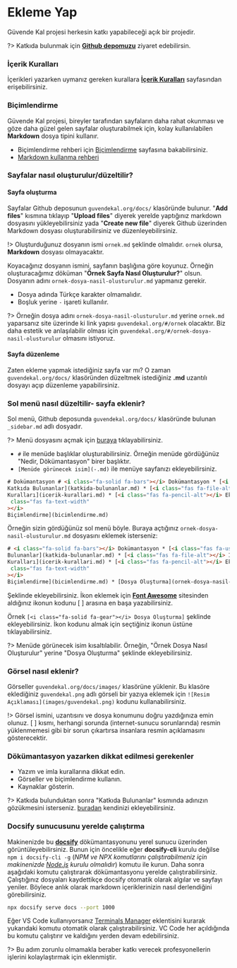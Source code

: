<!-- NOTLAR
 - Bu sayfa bilgi içerikli makaleden oluşmaktadır.
 - Bu sayfaya ekleme yapmadan önce yetkililere danışmanız önerilir. -->

# Ekleme Yap

Güvende Kal projesi herkesin katkı yapabileceği açık bir projedir.

?> Katkıda bulunmak için [**Github depomuzu**](https://github.com/GuvendeKal/guvendekal.org) ziyaret edebilirsin.

### İçerik Kuralları

İçerikleri yazarken uymanız gereken kurallara [**İçerik Kuralları**](https://guvendekal.org/#/icerik-kurallari) sayfasından erişebilirsiniz.

### Biçimlendirme

Güvende Kal projesi, bireyler tarafından sayfaların daha rahat okunması ve göze daha güzel gelen sayfalar oluşturabilmek için, kolay kullanılabilen **Markdown** dosya tipini kullanır.

- Biçimlendirme rehberi için [Biçimlendirme](bicimlendirme.md) sayfasına bakabilirsiniz.
- [Markdown kullanma rehberi](https://www.markdownguide.org/)

### Sayfalar nasıl oluşturulur/düzeltilir?

#### Sayfa oluşturma

Sayfalar Github deposunun `guvendekal.org/docs/` klasöründe bulunur. "**Add files**" kısmına tıklayıp "**Upload files**" diyerek yerelde yaptığınız markdown dosyasını yükleyebilirsiniz yada "**Create new file**" diyerek Github üzerinden Markdown dosyası oluşturabilirsiniz ve düzenleyebilirsiniz.

!> Oluşturduğunuz dosyanın ismi `ornek.md` şeklinde olmalıdır. `ornek` olursa, **Markdown** dosyası olmayacaktır.

Koyacağınız dosyanın ismini, sayfanın başlığına göre koyunuz. Örneğin oluşturacağımız döküman "**Örnek Sayfa Nasıl Oluşturulur?**" olsun. Dosyanın adını `ornek-dosya-nasil-olusturulur.md` yapmanız gerekir.

- Dosya adında Türkçe karakter olmamalıdır.
- Boşluk yerine `-` işareti kullanılır.

?> Örneğin dosya adını `ornek-dosya-nasil-olusturulur.md` yerine `ornek.md` yaparsanız site üzerinde ki link yapısı `guvendekal.org/#/ornek` olacaktır. Biz daha estetik ve anlaşılabilir olması için `guvendekal.org/#/ornek-dosya-nasil-olusturulur` olmasını istiyoruz.

#### Sayfa düzenleme

Zaten ekleme yapmak istediğiniz sayfa var mı? O zaman `guvendekal.org/docs/` klasöründen düzeltmek istediğiniz **.md** uzantılı dosyayı açıp düzenleme yapabilirsiniz.

### Sol menü nasıl düzeltilir- sayfa eklenir?

Sol menü, Github deposunda `guvendekal.org/docs/` klasöründe bulunan `_sidebar.md` adlı dosyadır.

?> Menü dosyasını açmak için [buraya](https://github.com/GokturkTalha/guvendekal.org/edit/main/docs/_sidebar.md) tıklayabilirsiniz.

- `#` ile menüde başlıklar oluşturabilirsiniz. Örneğin menüde gördüğünüz "Nedir, Dökümantasyon" birer başlıktır.
- `[Menüde görünecek isim](-.md)` ile menüye sayfanızı ekleyebilirsiniz.

```html
# Dokümantasyon # <i class="fa-solid fa-bars"></i> Dokümantasyon * [<i class="fas fa-user"></i>
Katkıda Bulunanlar](katkida-bulunanlar.md) * [<i class="fas fa-file-alt"></i> İçerik
Kuralları](icerik-kurallari.md) * [<i class="fas fa-pencil-alt"></i> Ekleme Yapmak](ekleme.md) * [<i
 class="fas fa-text-width"
></i>
Biçimlendirme](bicimlendirme.md)
```

Örneğin sizin gördüğünüz sol menü böyle. Buraya açtığınız `ornek-dosya-nasil-olusturulur.md` dosyasını eklemek isterseniz:

```html
# <i class="fa-solid fa-bars"></i> Dokümantasyon * [<i class="fas fa-user"></i> Katkıda
Bulunanlar](katkida-bulunanlar.md) * [<i class="fas fa-file-alt"></i> İçerik
Kuralları](icerik-kurallari.md) * [<i class="fas fa-pencil-alt"></i> Ekleme Yapmak](ekleme.md) * [<i
 class="fas fa-text-width"
></i>
Biçimlendirme](bicimlendirme.md) * [Dosya Oluşturma](ornek-dosya-nasil-olusturulur.md)
```

Şeklinde ekleyebilirsiniz. İkon eklemek için [**Font Awesome**](https://fontawesome.com/icons) sitesinden aldığınız ikonun kodunu [ ] arasına en başa yazabilirsiniz.

Örnek `[<i class="fa-solid fa-gear"></i> Dosya Oluşturma]` şeklinde ekleyebilirsiniz. İkon kodunu almak için seçtiğiniz ikonun üstüne tıklayabilirsiniz.

?> Menüde görünecek isim kısaltılabilir. Örneğin, "Örnek Dosya Nasıl Oluşturulur" yerine "Dosya Oluşturma" şeklinde ekleyebilirsiniz.

### Görsel nasıl eklenir?

Görseller `guvendekal.org/docs/images/` klasörüne yüklenir. Bu klasöre eklediğiniz `guvendekal.png` adlı görseli bir yazıya eklemek için `![Resim Açıklaması](images/guvendekal.png)` kodunu kullanabilirsiniz.

!> Görsel ismini, uzantısını ve dosya konumunu doğru yazdığınıza emin olunuz. [ ] kısmı, herhangi sorunda (internet-sunucu sorunlarında) resmin yüklenmemesi gibi bir sorun çıkartırsa insanlara resmin açıklamasını gösterecektir.

### Dökümantasyon yazarken dikkat edilmesi gerekenler

- Yazım ve imla kurallarına dikkat edin.
- Görseller ve biçimlendirme kullanın.
- Kaynaklar gösterin.

?> Katkıda bulunduktan sonra "Katkıda Bulunanlar" kısmında adınızın gözükmesini isterseniz. [buradan](https://github.com/GuvendeKal/guvendekal.org/blob/main/docs/katkida-bulunanlar.md) kendinizi ekleyebilirsiniz.

### Docsify sunucusunu yerelde çalıştırma

Makinenizde bu **[docsify](https://docsify.js.org/)** dökümantasyonunu yerel sunucu üzerinden görüntüleyebilirsiniz. Bunun için öncelikle eğer **docsify-cli** kurulu değilse `npm i docsify-cli -g` (_NPM ve NPX komutlarını çalıştırabilmeniz için makinenizde [Node.js](https://nodejs.org/) kurulu olmalıdır_) komutu ile kurun. Daha sonra aşağıdaki komutu çalıştırarak dökümantasyonu yerelde çalıştırabilirsiniz. Çalıştığınız dosyaları kaydettikçe docsify otomatik olarak algılar ve sayfayı yeniler. Böylece anlık olarak markdown içeriklerinizin nasıl derlendiğini görebilirsiniz.

```bash
npx docsify serve docs --port 1000
```

Eğer VS Code kullanıyorsanız [Terminals Manager](https://marketplace.visualstudio.com/items?itemName=fabiospampinato.vscode-terminals) eklentisini kurarak yukarıdaki komutu otomatik olarak çalıştırabilirsiniz. VC Code her açıldığında bu komutu çalıştırır ve kaldığını yerden devam edebilirsiniz.

?> Bu adım zorunlu olmamakla beraber katkı verecek profesyonellerin işlerini kolaylaştırmak için eklenmiştir.

